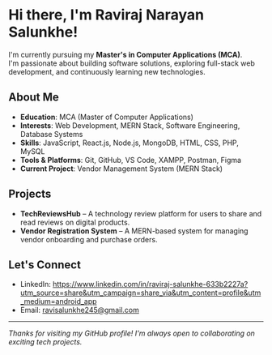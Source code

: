 # Hi there, I'm Raviraj Narayan Salunkhe!  

I'm currently pursuing my **Master's in Computer Applications (MCA)**.  
I'm passionate about building software solutions, exploring full-stack web development, and continuously learning new technologies.

## About Me

- **Education**: MCA (Master of Computer Applications)  
- **Interests**: Web Development, MERN Stack, Software Engineering, Database Systems  
- **Skills**: JavaScript, React.js, Node.js, MongoDB, HTML, CSS, PHP, MySQL  
- **Tools & Platforms**: Git, GitHub, VS Code, XAMPP, Postman, Figma  
- **Current Project**: Vendor Management System (MERN Stack)

## Projects

- **TechReviewsHub** – A technology review platform for users to share and read reviews on digital products.
- **Vendor Registration System** – A MERN-based system for managing vendor onboarding and purchase orders.
  

## Let's Connect

- LinkedIn: https://www.linkedin.com/in/raviraj-salunkhe-633b2227a?utm_source=share&utm_campaign=share_via&utm_content=profile&utm_medium=android_app  
- Email: ravisalunkhe245@gmail.com

---

_Thanks for visiting my GitHub profile! I'm always open to collaborating on exciting tech projects._
